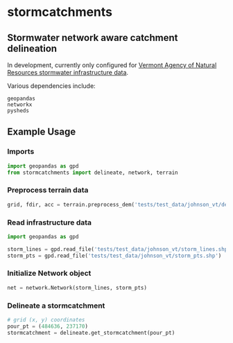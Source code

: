 # stormcatchments
## Stormwater network aware catchment delineation

In development, currently only configured for [Vermont Agency of Natural Resources stormwater infrastructure data](https://gis-vtanr.hub.arcgis.com/maps/VTANR::stormwater-infrastructure/explore?location=43.609172%2C-72.968811%2C14.15).

Various dependencies include:
```
geopandas
networkx
pysheds
```

## Example Usage

### Imports
```python
import geopandas as gpd
from stormcatchments import delineate, network, terrain
```
### Preprocess terrain data
```python
grid, fdir, acc = terrain.preprocess_dem('tests/test_data/johnson_vt/dem.tif')
```
### Read infrastructure data
```python
import geopandas as gpd

storm_lines = gpd.read_file('tests/test_data/johnson_vt/storm_lines.shp')
storm_pts = gpd.read_file('tests/test_data/johnson_vt/storm_pts.shp')
```
### Initialize Network object
```python
net = network.Network(storm_lines, storm_pts)
```
### Delineate a stormcatchment
```python
# grid (x, y) coordinates
pour_pt = (484636, 237170)
stormcatchment = delineate.get_stormcatchment(pour_pt)
```
